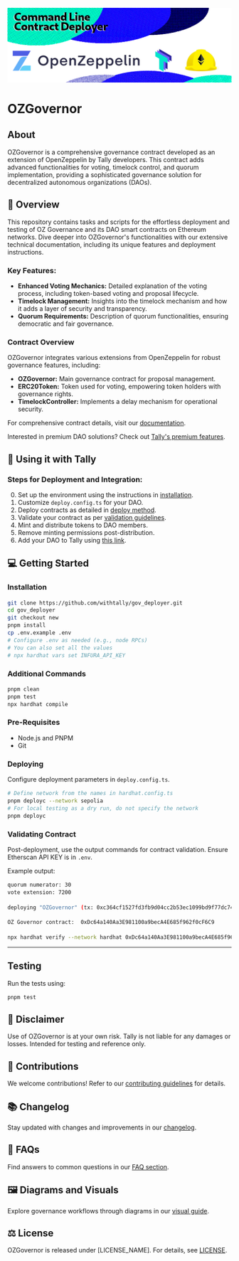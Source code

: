 
![Theme image for repository](resources/banner.png)
# OZGovernor

## About

OZGovernor is a comprehensive governance contract developed as an extension of OpenZeppelin by Tally developers. This contract adds advanced functionalities for voting, timelock control, and quorum implementation, providing a sophisticated governance solution for decentralized autonomous organizations (DAOs).

## 📗 Overview

This repository contains tasks and scripts for the effortless deployment and testing of OZ Governance and its DAO smart contracts on Ethereum networks. Dive deeper into OZGovernor's functionalities with our extensive technical documentation, including its unique features and deployment instructions.

### Key Features:

- **Enhanced Voting Mechanics:** Detailed explanation of the voting process, including token-based voting and proposal lifecycle.
- **Timelock Management:** Insights into the timelock mechanism and how it adds a layer of security and transparency.
- **Quorum Requirements:** Description of quorum functionalities, ensuring democratic and fair governance.

### Contract Overview

OZGovernor integrates various extensions from OpenZeppelin for robust governance features, including:

- **OZGovernor:** Main governance contract for proposal management.
- **ERC20Token:** Token used for voting, empowering token holders with governance rights.
- **TimelockController:** Implements a delay mechanism for operational security.

For comprehensive contract details, visit our [documentation](https://docs.tally.xyz).

Interested in premium DAO solutions? Check out [Tally's premium features](https://docs.tally.xyz/premium-features).

## 🧐 Using it with Tally

### Steps for Deployment and Integration:

0. Set up the environment using the instructions in [installation](#installation).
1. Customize `deploy.config.ts` for your DAO.
2. Deploy contracts as detailed in [deploy method](#deploying).
3. Validate your contract as per [validation guidelines](#validating-contract).
4. Mint and distribute tokens to DAO members.
5. Remove minting permissions post-distribution.
6. Add your DAO to Tally using [this link](https://www.tally.xyz/add-a-dao).

## 💻 Getting Started

### Installation

```bash
git clone https://github.com/withtally/gov_deployer.git
cd gov_deployer
git checkout new
pnpm install
cp .env.example .env
# Configure .env as needed (e.g., node RPCs)
# You can also set all the values 
# npx hardhat vars set INFURA_API_KEY
```

### Additional Commands

```bash
pnpm clean
pnpm test
npx hardhat compile
```

### Pre-Requisites

- Node.js and PNPM
- Git

### Deploying

Configure deployment parameters in `deploy.config.ts`. 

```bash
# Define network from the names in hardhat.config.ts
pnpm deployc --network sepolia
# For local testing as a dry run, do not specify the network
pnpm deployc
```

### Validating Contract

Post-deployment, use the output commands for contract validation. Ensure Etherscan API KEY is in `.env`.

Example output:

```bash
quorum numerator: 30 
vote extension: 7200 

deploying "OZGovernor" (tx: 0xc364cf1527fd3fb9d04cc2b53ec1099bd9f77dc745d6932060a06b4fdb2f98f9)...: deployed at 0xDc64a140Aa3E981100a9becA4E685f962f0cF6C9 with 4800366 gas

OZ Governor contract:  0xDc64a140Aa3E981100a9becA4E685f962f0cF6C9

npx hardhat verify --network hardhat 0xDc64a140Aa3E981100a9becA4E685f962f0cF6C9 "EXAMPLE GROUP" 0xCf7Ed3AccA5a467e9e704C703E8D87F634fB0Fc9 0xe7f1725E7734CE288F8367e1Bb143E90bb3F0512 7200 50400 0 30 7200
```

----------


## Testing

Run the tests using:

```bash
pnpm test
```

## 🚨 Disclaimer

Use of OZGovernor is at your own risk. Tally is not liable for any damages or losses. Intended for testing and reference only.

## 🤝 Contributions

We welcome contributions! Refer to our [contributing guidelines](CONTRIBUTING.md) for details.

## 📚 Changelog

Stay updated with changes and improvements in our [changelog](CHANGELOG.md).

## 📖 FAQs

Find answers to common questions in our [FAQ section](FAQ.md).

## 🖼️ Diagrams and Visuals

Explore governance workflows through diagrams in our [visual guide](VISUAL_GUIDE.md).

## ⚖️ License

OZGovernor is released under [LICENSE_NAME]. For details, see [LICENSE](LICENSE.md).